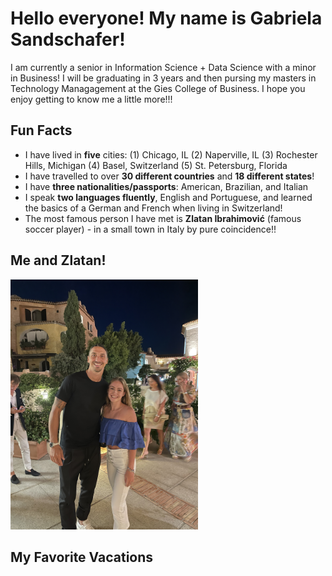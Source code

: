 # Hello everyone! My name is Gabriela Sandschafer!
I am currently a senior in Information Science + Data Science with a minor in Business! 
I will be graduating in 3 years and then pursing my masters in Technology Managagement at the Gies College of Business. 
I hope you enjoy getting to know me a little more!!!

## Fun Facts
- I have lived in **five** cities: (1) Chicago, IL (2) Naperville, IL (3) Rochester Hills, Michigan (4) Basel, Switzerland (5) St. Petersburg, Florida
- I have travelled to over **30 different countries** and **18 different states**!
- I have **three nationalities/passports**: American, Brazilian, and Italian
- I speak **two languages fluently**, English and Portuguese, and learned the basics of a German and French when living in Switzerland!
- The most famous person I have met is **Zlatan Ibrahimović** (famous soccer player) - in a small town in Italy by pure coincidence!! 


## Me and Zlatan!

<img src="IMG_2468.jpeg" alt="Me and Zlatan!" width="300">


## My Favorite Vacations


